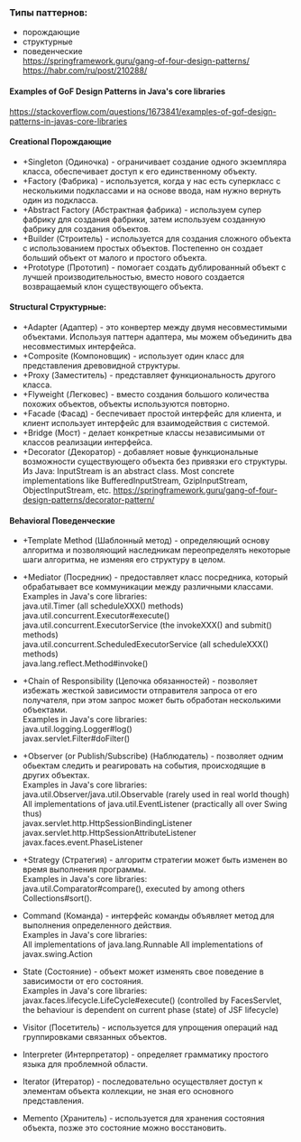 ### Типы паттернов:
* порождающие
* структурные
* поведенческие  
https://springframework.guru/gang-of-four-design-patterns/  
https://habr.com/ru/post/210288/

#### Examples of GoF Design Patterns in Java's core libraries
https://stackoverflow.com/questions/1673841/examples-of-gof-design-patterns-in-javas-core-libraries


#### Creational Порождающие
* +Singleton (Одиночка) - ограничивает создание одного экземпляра класса, обеспечивает доступ к его единственному объекту.
* +Factory (Фабрика) - используется, когда у нас есть суперкласс с несколькими подклассами и на основе ввода, нам нужно вернуть один из подкласса.
* +Abstract Factory (Абстрактная фабрика) - используем супер фабрику для создания фабрики, затем используем созданную фабрику для создания объектов.
* +Builder (Строитель) - используется для создания сложного объекта с использованием простых объектов. Постепенно он создает больший объект от малого и простого объекта.
* +Prototype (Прототип) - помогает создать дублированный объект с лучшей производительностью, вместо нового создается возвращаемый клон существующего объекта.

#### Structural Структурные:
* +Adapter (Адаптер) - это конвертер между двумя несовместимыми объектами. Используя паттерн адаптера, мы можем объединить два несовместимых интерфейса.
* +Composite (Компоновщик) - использует один класс для представления древовидной структуры.
* +Proxy (Заместитель) - представляет функциональность другого класса.
* +Flyweight (Легковес) - вместо создания большого количества похожих объектов, объекты используются повторно.
* +Facade (Фасад) - беспечивает простой интерфейс для клиента, и клиент использует интерфейс для взаимодействия с системой.
* +Bridge (Мост) - делает конкретные классы независимыми от классов реализации интерфейса.
* +Decorator (Декоратор) - добавляет новые функциональные возможности существующего объекта без привязки его структуры.
Из Java: InputStream is an abstract class. Most concrete implementations like BufferedInputStream, GzipInputStream, ObjectInputStream, etc.
https://springframework.guru/gang-of-four-design-patterns/decorator-pattern/


#### Behavioral Поведенческие
* +Template Method (Шаблонный метод) - определяющий основу алгоритма и позволяющий наследникам переопределять некоторые шаги алгоритма, не изменяя его структуру в целом.
* +Mediator (Посредник) - предоставляет класс посредника, который обрабатывает все коммуникации между различными классами.  
  Examples in Java's core libraries:  
  java.util.Timer (all scheduleXXX() methods)  
  java.util.concurrent.Executor#execute()  
  java.util.concurrent.ExecutorService (the invokeXXX() and submit() methods)  
  java.util.concurrent.ScheduledExecutorService (all scheduleXXX() methods)  
  java.lang.reflect.Method#invoke()    
  
* +Chain of Responsibility (Цепочка обязанностей) - позволяет избежать жесткой зависимости отправителя запроса от его получателя, при этом запрос может быть обработан несколькими объектами.  
  Examples in Java's core libraries:  
  java.util.logging.Logger#log()  
  javax.servlet.Filter#doFilter()  

* +Observer (or Publish/Subscribe) (Наблюдатель) - позволяет одним обьектам следить и реагировать на события, происходящие в других объектах.  
  Examples in Java's core libraries:  
  java.util.Observer/java.util.Observable (rarely used in real world though)  
  All implementations of java.util.EventListener (practically all over Swing thus)  
  javax.servlet.http.HttpSessionBindingListener  
  javax.servlet.http.HttpSessionAttributeListener  
  javax.faces.event.PhaseListener  

* +Strategy (Стратегия) - алгоритм стратегии может быть изменен во время выполнения программы.  
  Examples in Java's core libraries:  
  java.util.Comparator#compare(), executed by among others Collections#sort().
  
  

* Command (Команда) - интерфейс команды объявляет метод для выполнения определенного действия.  
  Examples in Java's core libraries:  
  All implementations of java.lang.Runnable
  All implementations of javax.swing.Action


* State (Состояние) - объект может изменять свое поведение в зависимости от его состояния.  
  Examples in Java's core libraries:  
  javax.faces.lifecycle.LifeCycle#execute() (controlled by FacesServlet, the behaviour is dependent on current phase (state) of JSF lifecycle)

* Visitor (Посетитель) - используется для упрощения операций над группировками связанных объектов.
* Interpreter (Интерпретатор) - определяет грамматику простого языка для проблемной области.
* Iterator (Итератор) - последовательно осуществляет доступ к элементам объекта коллекции, не зная его основного представления.
* Memento (Хранитель) - используется для хранения состояния объекта, позже это состояние можно восстановить.
